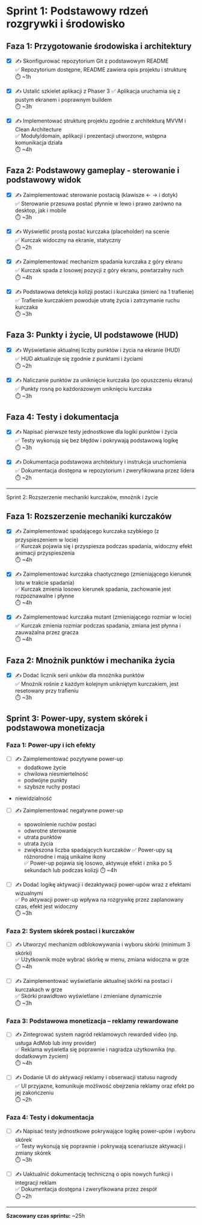 # Sprint 1: Podstawowy rdzeń rozgrywki i środowisko

## Faza 1: Przygotowanie środowiska i architektury

- [x] ✍️ Skonfigurować repozytorium Git z podstawowym README  
  ✅ Repozytorium dostępne, README zawiera opis projektu i strukturę  
  ⏱️ ~1h

- [x] ✍️ Ustalić szkielet aplikacji z Phaser 3
  ✅ Aplikacja uruchamia się z pustym ekranem i poprawnym buildem  
  ⏱️ ~3h

- [x] ✍️ Implementować strukturę projektu zgodnie z architekturą MVVM i Clean Architecture  
  ✅ Moduły/domain, aplikacji i prezentacji utworzone, wstępna komunikacja działa  
  ⏱️ ~4h

## Faza 2: Podstawowy gameplay - sterowanie i podstawowy widok

- [x] ✍️ Zaimplementować sterowanie postacią (klawisze ← → i dotyk)  
  ✅ Sterowanie przesuwa postać płynnie w lewo i prawo zarówno na desktop, jak i mobile  
  ⏱️ ~3h

- [x] ✍️ Wyświetlić prostą postać kurczaka (placeholder) na scenie  
  ✅ Kurczak widoczny na ekranie, statyczny  
  ⏱️ ~2h

- [x] ✍️ Zaimplementować mechanizm spadania kurczaka z góry ekranu  
  ✅ Kurczak spada z losowej pozycji z góry ekranu, powtarzalny ruch  
  ⏱️ ~4h

- [x] ✍️ Podstawowa detekcja kolizji postaci i kurczaka (śmierć na 1 trafienie)  
  ✅ Trafienie kurczakiem powoduje utratę życia i zatrzymanie ruchu kurczaka  
  ⏱️ ~3h

## Faza 3: Punkty i życie, UI podstawowe (HUD)

- [x] ✍️ Wyświetlanie aktualnej liczby punktów i życia na ekranie (HUD)  
  ✅ HUD aktualizuje się zgodnie z punktami i życiami  
  ⏱️ ~2h

- [x] ✍️ Naliczanie punktów za uniknięcie kurczaka (po opuszczeniu ekranu)  
  ✅ Punkty rosną po każdorazowym uniknięciu kurczaka  
  ⏱️ ~3h

## Faza 4: Testy i dokumentacja

- [x] ✍️ Napisać pierwsze testy jednostkowe dla logiki punktów i życia  
  ✅ Testy wykonują się bez błędów i pokrywają podstawową logikę  
  ⏱️ ~3h

- [x] ✍️ Dokumentacja podstawowa architektury i instrukcja uruchomienia  
  ✅ Dokumentacja dostępna w repozytorium i zweryfikowana przez lidera  
  ⏱️ ~2h

***

Sprint 2: Rozszerzenie mechaniki kurczaków, mnożnik i życie

## Faza 1: Rozszerzenie mechaniki kurczaków

- [x] ✍️ Zaimplementować spadającego kurczaka szybkiego (z przyspieszeniem w locie)  
  ✅ Kurczak pojawia się i przyspiesza podczas spadania, widoczny efekt animacji przyspieszenia  
  ⏱️ ~4h

- [x] ✍️ Zaimplementować kurczaka chaotycznego (zmieniającego kierunek lotu w trakcie spadania)  
  ✅ Kurczak zmienia losowo kierunek spadania, zachowanie jest rozpoznawalne i płynne  
  ⏱️ ~4h

- [x] ✍️ Zaimplementować kurczaka mutant (zmieniającego rozmiar w locie)  
  ✅ Kurczak zmienia rozmiar podczas spadania, zmiana jest płynna i zauważalna przez gracza  
  ⏱️ ~4h

## Faza 2: Mnożnik punktów i mechanika życia

- [x] ✍️ Dodać licznik serii uników dla mnożnika punktów  
  ✅ Mnożnik rośnie z każdym kolejnym unikniętym kurczakiem, jest resetowany przy trafieniu  
  ⏱️ ~3h

## Sprint 3: Power-upy, system skórek i podstawowa monetizacja

### Faza 1: Power-upy i ich efekty

- [ ] ✍️ Zaimplementować pozytywne power-up  
  - dodatkowe życie  
  - chwilowa niesmiertelność
  - podwójne punkty
  - szybsze ruchy postaci
- niewidzialność
- [ ] ✍️ Zaimplementować negatywne power-up
  - spowolnienie ruchów postaci
  - odwrotne sterowanie
  - utrata punktów
  - utrata życia
  - zwiększona liczba spadających kurczaków
  ✅ Power-upy są różnorodne i mają unikalne ikony  
  ✅ Power-up pojawia się losowo, aktywuje efekt i znika po 5 sekundach lub podczas kolizji
  ⏱️ ~4h

- [ ] ✍️ Dodać logikę aktywacji i dezaktywacji power-upów wraz z efektami wizualnymi  
  ✅ Po aktywacji power-up wpływa na rozgrywkę przez zaplanowany czas, efekt jest widoczny  
  ⏱️ ~3h

### Faza 2: System skórek postaci i kurczaków

- [ ] ✍️ Utworzyć mechanizm odblokowywania i wyboru skórki (minimum 3 skórki)  
  ✅ Użytkownik może wybrać skórkę w menu, zmiana widoczna w grze  
  ⏱️ ~4h

- [ ] ✍️ Zaimplementować wyświetlanie aktualnej skórki na postaci i kurczakach w grze  
  ✅ Skórki prawidłowo wyświetlane i zmieniane dynamicznie  
  ⏱️ ~3h

### Faza 3: Podstawowa monetizacja – reklamy rewardowane

- [ ] ✍️ Zintegrować system nagród reklamowych rewarded video (np. usługa AdMob lub inny provider)  
  ✅ Reklama wyświetla się poprawnie i nagradza użytkownika (np. dodatkowym życiem)  
  ⏱️ ~4h

- [ ] ✍️ Dodanie UI do aktywacji reklamy i obserwacji statusu nagrody  
  ✅ UI przyjazne, komunikuje możliwość obejrzenia reklamy oraz efekt po jej zakończeniu  
  ⏱️ ~2h

### Faza 4: Testy i dokumentacja

- [ ] ✍️ Napisać testy jednostkowe pokrywające logikę power-upów i wyboru skórek  
  ✅ Testy wykonują się poprawnie i pokrywają scenariusze aktywacji i zmiany skórek  
  ⏱️ ~3h

- [ ] ✍️ Uaktualnić dokumentację techniczną o opis nowych funkcji i integracji reklam  
  ✅ Dokumentacja dostępna i zweryfikowana przez zespół  
  ⏱️ ~2h

---

**Szacowany czas sprintu:** ~25h
